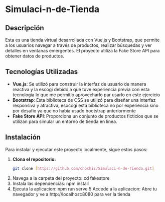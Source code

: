 # Simulaci-n-de-Tienda

## Descripción

Esta es una tienda virtual desarrollada con Vue.js y Bootstrap, que permite a los usuarios navegar a través de productos, realizar búsquedas y ver detalles en ventanas emergentes. El proyecto utiliza la Fake Store API para obtener datos de productos.

## Tecnologías Utilizadas

- **Vue.js**: Se utilizó para construir la interfaz de usuario de manera reactiva y la escogi debido a que tuve experiencia previa con esta tecnologia lo que me permitio aprovecharlo par usarlo en este ejercicio
- **Bootstrap**: Esta biblioteca de CSS se utilizó para diseñar una interfaz responsiva y atractiva, esocogi esta biblioteca no por experiencia sino por desafio ya que no habia usado bootstrap anteriormente
- **Fake Store API**: Proporciona un conjunto de productos ficticios que se utilizan para simular un entorno de tienda en línea.

## Instalación

Para instalar y ejecutar este proyecto localmente, sigue estos pasos:

1. **Clona el repositorio:**
   ```bash
   git clone [https://github.com/chochis/Simulaci-n-de-Tienda.git]
2. Navega a la carpeta del proyecto:
   cd fakestore
3. Instala las dependencias:
   npm install
4. Ejecuta la aplicacion:
   npm run serve
5  Accede a la aplicacion:
   Abre tu navegador y ve a http://localhost:8080 para ver la tienda
